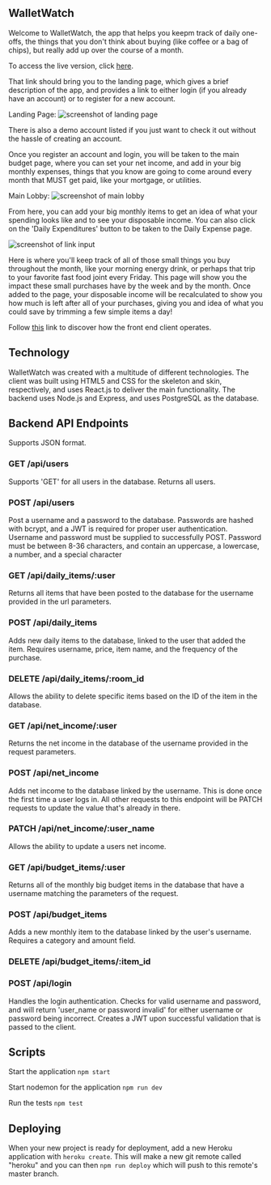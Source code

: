 ## WalletWatch

Welcome to WalletWatch, the app that helps you keepm track of daily one-offs, the things that you don't think about buying (like coffee or a bag of chips), but really add up over the course of a month.

To access the live version, click [here](https://walletwatch.now.sh).

That link should bring you to the landing page, which gives a brief description of the app, and provides
a link to either login (if you already have an account) or to register for a new account. 

Landing Page: ![screenshot of landing page](https://i.gyazo.com/f6fdc9ece4e4415457e6ae646a3af513.jpg)

There is also a demo account listed if you just want to check it out without the hassle of creating an 
account.

Once you register an account and login, you will be taken to the main budget page, where you can set your net income, and add in your big monthly expenses, things that you know are going to come around every month that MUST get paid, like your mortgage, or utilities. 

Main Lobby: ![screenshot of main lobby](https://i.gyazo.com/977350cabcf834478abdd7f12dfeef54.png)

From here, you can add your big monthly items to get an idea of what your spending looks like and to see your disposable income. You can also click on the 'Daily Expenditures' button to be taken to the Daily Expense page.

![screenshot of link input](https://i.gyazo.com/ed38399a4af5d6831738e11ae510d749.png)

Here is where you'll keep track of all of those small things you buy throughout the month, like your morning energy drink, or perhaps that trip to your favorite fast food joint every Friday. This page will show you the impact these small purchases have by the week and by the month. Once added to the page, your disposable income will be recalculated to show you how much is left after all of your purchases, giving you and idea of what you could save by trimming a few simple items a day!



Follow [this](https://github.com/bmtron/walletwatch-client) link to discover how the front end client operates.

## Technology

WalletWatch was created with a multitude of different technologies. The client was built using HTML5 and CSS for the skeleton and skin, respectively, and uses React.js to deliver the main functionality. The backend uses Node.js and Express, and uses PostgreSQL as the database.

## Backend API Endpoints

Supports JSON format.

### GET /api/users
Supports 'GET' for all users in the database. Returns all users.

### POST /api/users
Post a username and a password to the database. Passwords are hashed with bcrypt, and a JWT is required for proper user authentication. Username and password must be supplied to successfully POST. Password must be between 8-36 characters, and contain an uppercase, a lowercase, a number, and a special character

### GET /api/daily_items/:user
Returns all items that have been posted to the database for the username provided in the url parameters. 

### POST /api/daily_items
Adds new daily items to the database, linked to the user that added the item. Requires username, price, item name, and the frequency of the purchase.

### DELETE /api/daily_items/:room_id
Allows the ability to delete specific items based on the ID of the item in the database.

### GET /api/net_income/:user
Returns the net income in the database of the username provided in the request parameters.

### POST /api/net_income
Adds net income to the database linked by the username. This is done once the first time a user logs in. All other requests to this endpoint will be PATCH requests to update the value that's already in there.

### PATCH /api/net_income/:user_name
Allows the ability to update a users net income. 

### GET /api/budget_items/:user
Returns all of the monthly big budget items in the database that have a username matching the parameters of the request.

### POST /api/budget_items
Adds a new monthly item to the database linked by the user's username. Requires a category and amount field.

### DELETE /api/budget_items/:item_id

### POST /api/login
Handles the login authentication. Checks for valid username and password, and will return 'user_name or password invalid' for either username or password being incorrect. Creates a JWT upon successful validation that is passed to the client.

## Scripts

Start the application `npm start`

Start nodemon for the application `npm run dev`

Run the tests `npm test`

## Deploying

When your new project is ready for deployment, add a new Heroku application with `heroku create`. This will make a new git remote called "heroku" and you can then `npm run deploy` which will push to this remote's master branch.